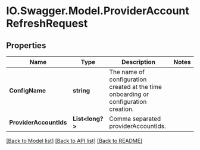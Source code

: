 # IO.Swagger.Model.ProviderAccountRefreshRequest
## Properties

Name | Type | Description | Notes
------------ | ------------- | ------------- | -------------
**ConfigName** | **string** | The name of configuration created at the time onboarding or configuration creation. | 
**ProviderAccountIds** | **List&lt;long?&gt;** | Comma separated providerAccountIds. | 

[[Back to Model list]](../README.md#documentation-for-models) [[Back to API list]](../README.md#documentation-for-api-endpoints) [[Back to README]](../README.md)

